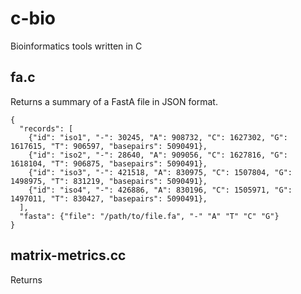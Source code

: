 # c-bio
Bioinformatics tools written in C
## fa.c
Returns a summary of a FastA file in JSON format.
  
  
```
{
  "records": [
    {"id": "iso1", "-": 30245, "A": 908732, "C": 1627302, "G": 1617615, "T": 906597, "basepairs": 5090491},
    {"id": "iso2", "-": 28640, "A": 909056, "C": 1627816, "G": 1618104, "T": 906875, "basepairs": 5090491}, 
    {"id": "iso3", "-": 421518, "A": 830975, "C": 1507804, "G": 1498975, "T": 831219, "basepairs": 5090491},
    {"id": "iso4", "-": 426886, "A": 830196, "C": 1505971, "G": 1497011, "T": 830427, "basepairs": 5090491},
  ],
  "fasta": {"file": "/path/to/file.fa", "-" "A" "T" "C" "G"}
}
```
## matrix-metrics.cc
  Returns 
